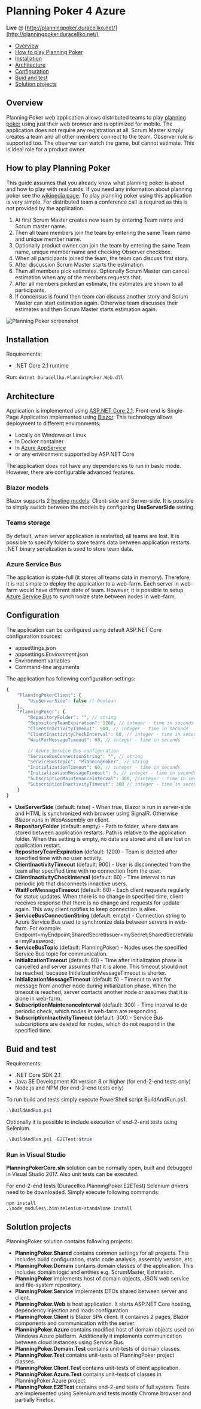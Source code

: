 # Planning Poker 4 Azure

**Live** @ [http://planningpoker.duracellko.net/](http://planningpoker.duracellko.net/)

- [Overview](#Overview)
- [How to play Planning Poker](#How-to-play-Planning-Poker)
- [Installation](#Installation)
- [Architecture](#Architecture)
- [Configuration](#Configuration)
- [Buid and test](#Buid-and-test)
- [Solution projects](#Solution-projects)

## Overview

Planning Poker web application allows distributed teams to play [planning poker](https://en.wikipedia.org/wiki/Planning_poker) using just their web browser and is optimized for mobile. The application does not require any registration at all. Scrum Master simply creates a team and all other members connect to the team. Observer role is supported too. The observer can watch the game, but cannot estimate. This is ideal role for a product owner.

## How to play Planning Poker

This guide assumes that you already know what planning poker is about and how to play with real cards. If you need any information about planning poker see the [wikipedia page](https://en.wikipedia.org/wiki/Planning_poker). To play planning poker using this application is very simple. For distributed team a conference call is required as this is not provided by the application.

1. At first Scrum Master creates new team by entering Team name and Scrum master name.
2. Then all team members join the team by entering the same Team name and unique member name.
3. Optionally product owner can join the team by entering the same Team name, unique member name and checking Observer checkbox.
4. When all participants joined the team, the team can discuss first story.
5. After discussion Scrum Master starts the estimation.
6. Then all members pick estimates. Optionally Scrum Master can cancel estimation when any of the members requests that.
7. After all members picked an estimate, the estimates are shown to all participants.
8. If concensus is found then team can discuss another story and Scrum Master can start estimation again. Otherwise team discusses their estimates and then Scrum Master starts estimation again.

![Planning Poker screenshot](https://github.com/duracellko/planningpoker4azure/wiki/images/Screenshot.png)

## Installation

Requirements:

- .NET Core 2.1 runtime

Run: `dotnet Duracellko.PlanningPoker.Web.dll`

## Architecture

Application is implemented using [ASP.NET Core 2.1](https://docs.microsoft.com/en-us/aspnet/core/?view=aspnetcore-2.1). Front-end is Single-Page Application implemented using [Blazor](https://blazor.net/). This technology allows deployment to different environments:

- Locally on Windows or Linux
- In Docker container
- In [Azure AppService](https://azure.microsoft.com/en-us/services/app-service/)
- or any environment supported by ASP.NET Core

The application does not have any dependencies to run in basic mode. However, there are configurable advanced features.

### Blazor models

Blazor supports 2 [hosting models](https://blazor.net/docs/host-and-deploy/hosting-models.html): Client-side and Server-side. It is possible to simply switch between the models by configuring **UseServerSide** setting.

### Teams storage

By default, when server application is restarted, all teams are lost. It is possible to specify folder to store teams data between application restarts. .NET binary serialization is used to store team data.

### Azure Service Bus

The application is state-full (it stores all teams data in memory). Therefore, it is not simple to deploy the application to a web-farm. Each server in web-farm would have different state of team. However, it is possible to setup [Azure Service Bus](https://azure.microsoft.com/en-us/services/service-bus/) to synchronize state between nodes in web-farm.

## Configuration

The application can be configured using default ASP.NET Core configuration sources:

- appsettings.json
- appsettings._Environment_.json
- Environment variables
- Command-line arguments

The application has following configuration settings:

```javascript
{
    "PlanningPokerClient": {
        "UseServerSide": false // boolean
    },
    "PlanningPoker": {
        "RepositoryFolder": "", // string
        "RepositoryTeamExpiration": 1200, // integer - time in seconds
        "ClientInactivityTimeout": 900, // integer - time in seconds
        "ClientInactivityCheckInterval": 60, // integer - time in seconds
        "WaitForMessageTimeout": 60, // integer - time in seconds

        // Azure Service Bus configuration
        "ServiceBusConnectionString": "", // string
        "ServiceBusTopic": "PlanningPoker", // string
        "InitializationTimeout": 60, // integer - time in seconds
        "InitializationMessageTimeout": 5, // integer - time in seconds
        "SubscriptionMaintenanceInterval": 300, //integer - time in seconds
        "SubscriptionInactivityTimeout": 300 // integer - time in seconds
    }
}
```

- **UseServerSide** (default: false) - When true, Blazor is run in server-side and HTML is synchronized with browser using SignalR. Otherwise Blazor runs in WebAssembly on client.
- **RepositoryFolder** (default: empty) - Path to folder, where data are stored between application restarts. Path is relative to the application folder. When this setting is empty, no data are stored and all are lost on application restart.
- **RepositoryTeamExpiration** (default: 1200) - Team is deleted after specified time with no user activity.
- **ClientInactivityTimeout** (default: 900) - User is disconnected from the team after specified time with no connection from the user.
- **ClientInactivityCheckInterval** (default: 60) - Time interval to run periodic job that disconnects innactive users.
- **WaitForMessageTimeout** (default: 60) - Each client requests regularly for status updates. When there is no change in specified time, client receives response that there is no change and requests for update again. This way client notifies to keep connection is alive.
- **ServiceBusConnectionString** (default: empty) - Connection string to Azure Service Bus used to synchronize data between servers in web-farm. For example: Endpoint=myEndpoint;SharedSecretIssuer=mySecret;SharedSecretValue=myPassword;
- **ServiceBusTopic** (default: PlanningPoker) - Nodes uses the specified Service Bus topic for communication.
- **InitializationTimeout** (default: 60) - Time after initialization phase is cancelled and server assumes that it is alone. This timeout should not be reached, because InitializationMessageTimeout is shorter.
- **InitializationMessageTimeout** (default: 5) - Timeout to wait for message from another node during initialization phase. When the timeout is reached, server contacts another node or assumes that it is alone in web-farm.
- **SubscriptionMaintenanceInterval** (default: 300) - Time interval to do periodic check, which nodes in web-farm are responding.
- **SubscriptionInactivityTimeout** (default: 300) - Service Bus subcsriptions are deleted for nodes, which do not respond in the specified time.

## Buid and test

Requirements:

- .NET Core SDK 2.1
- Java SE Development Kit version 8 or higher (for end-2-end tests only)
- Node.js and NPM (for end-2-end tests only)

To run build and tests simply execute PowerShell script BuildAndRun.ps1.

```powershell
.\BuildAndRun.ps1
```

Optionally it is possible to include execution of end-2-end tests using Selenium.

```powershell
.\BuildAndRun.ps1 -E2ETest:$true
```

### Run in Visual Studio

**PlanningPokerCore.sln** solution can be normally open, built and debugged in Visual Studio 2017. Also unit tests can be executed.

For end-2-end tests (Duracellko.PlanningPoker.E2ETest) Selenium drivers need to be downloaded. Simply execute following commands:

```
npm install
.\node_modules\.bin\selenium-standalone install
```

## Solution projects

PlanningPoker solution contains following projects:

* **PlanningPoker.Shared** contains common settings for all projects. This includes build configuration, static code analysis, assembly version, etc.
* **PlanningPoker.Domain** contains domain classes of the application. This includes domain logic and entities e.g. ScrumMaster, Estimation.
* **PlanningPoker** implements host of domain objects, JSON web service and file-system repository.
* **PlanningPoker.Service** implements DTOs shared between server and client.
* **PlanningPoker.Web** is host application. It starts ASP.NET Core hosting, dependency injection and loads configuration.
* **PlanningPoker.Client** is Blazor SPA client. It containes 2 pages, Blazor components and communication with the server.
* **PlanningPoker.Azure** contains modified host of domain objects used on Windows Azure platform. Additionally it implements communication between cloud instances using Service Bus.
* **PlanningPoker.Domain.Test** contains unit-tests of domain classes.
* **PlanningPoker.Test** contains unit-tests of PlanningPoker project classes.
* **PlanningPoker.Client.Test** contains unit-tests of client application.
* **PlanningPoker.Azure.Test** contains unit-tests of classes in PlanningPoker.Azure project.
* **PlanningPoker.E2ETest** contains end-2-end tests of full system. Tests are implemented using Selenium and tests mostly Chrome browser and partially Firefox.
